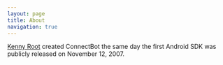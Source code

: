 ```yaml
---
layout: page
title: About
navigation: true
---
```


<a href="https://the-b.org/">Kenny Root</a> created ConnectBot the same day
the first Android SDK was publicly released on November 12, 2007.
